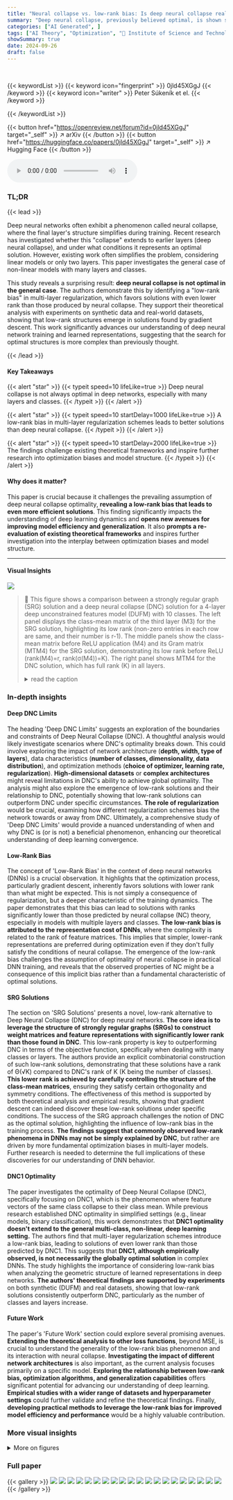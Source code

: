 ```yaml
---
title: "Neural collapse vs. low-rank bias: Is deep neural collapse really optimal?"
summary: "Deep neural collapse, previously believed optimal, is shown suboptimal in multi-class, multi-layer networks due to a low-rank bias, yielding even lower-rank solutions."
categories: ["AI Generated", ]
tags: ["AI Theory", "Optimization", "🏢 Institute of Science and Technology Austria",]
showSummary: true
date: 2024-09-26
draft: false
---
```


<br>

{{< keywordList >}}
{{< keyword icon="fingerprint" >}} 0jld45XGgJ {{< /keyword >}}
{{< keyword icon="writer" >}} Peter Súkeník et el. {{< /keyword >}}
 
{{< /keywordList >}}

{{< button href="https://openreview.net/forum?id=0jld45XGgJ" target="_self" >}}
↗ arXiv
{{< /button >}}
{{< button href="https://huggingface.co/papers/0jld45XGgJ" target="_self" >}}
↗ Hugging Face
{{< /button >}}



<audio controls>
    <source src="https://ai-paper-reviewer.com/0jld45XGgJ/podcast.wav" type="audio/wav">
    Your browser does not support the audio element.
</audio>


### TL;DR


{{< lead >}}

Deep neural networks often exhibit a phenomenon called neural collapse, where the final layer's structure simplifies during training.  Recent research has investigated whether this "collapse" extends to earlier layers (deep neural collapse), and under what conditions it represents an optimal solution. However, existing work often simplifies the problem, considering linear models or only two layers. This paper investigates the general case of non-linear models with many layers and classes.

This study reveals a surprising result: **deep neural collapse is not optimal in the general case**.  The authors demonstrate this by identifying a "low-rank bias" in multi-layer regularization, which favors solutions with even lower rank than those produced by neural collapse. They support their theoretical analysis with experiments on synthetic data and real-world datasets, showing that low-rank structures emerge in solutions found by gradient descent.  This work significantly advances our understanding of deep neural network training and learned representations, suggesting that the search for optimal structures is more complex than previously thought.

{{< /lead >}}


#### Key Takeaways

{{< alert "star" >}}
{{< typeit speed=10 lifeLike=true >}} Deep neural collapse is not always optimal in deep networks, especially with many layers and classes. {{< /typeit >}}
{{< /alert >}}

{{< alert "star" >}}
{{< typeit speed=10 startDelay=1000 lifeLike=true >}} A low-rank bias in multi-layer regularization schemes leads to better solutions than deep neural collapse. {{< /typeit >}}
{{< /alert >}}

{{< alert "star" >}}
{{< typeit speed=10 startDelay=2000 lifeLike=true >}} The findings challenge existing theoretical frameworks and inspire further research into optimization biases and model structure. {{< /typeit >}}
{{< /alert >}}

#### Why does it matter?
This paper is crucial because it challenges the prevailing assumption of deep neural collapse optimality, **revealing a low-rank bias that leads to even more efficient solutions**.  This finding significantly impacts the understanding of deep learning dynamics and **opens new avenues for improving model efficiency and generalization**. It also **prompts a re-evaluation of existing theoretical frameworks** and inspires further investigation into the interplay between optimization biases and model structure.

------
#### Visual Insights



![](https://ai-paper-reviewer.com/0jld45XGgJ/figures_4_1.jpg)

> 🔼 This figure shows a comparison between a strongly regular graph (SRG) solution and a deep neural collapse (DNC) solution for a 4-layer deep unconstrained features model (DUFM) with 10 classes. The left panel displays the class-mean matrix of the third layer (M3) for the SRG solution, highlighting its low rank (non-zero entries in each row are same, and their number is r-1). The middle panels show the class-mean matrix before ReLU application (M4) and its Gram matrix (MTM4) for the SRG solution, demonstrating its low rank before ReLU (rank(M4)=r, rank(σ(M4))=K). The right panel shows MTM4 for the DNC solution, which has full rank (K) in all layers.
> <details>
> <summary>read the caption</summary>
> Figure 1: Strongly regular graph (SRG) solution with L = 4, K = 10 and r = 5. Left: Class-mean matrix of the third layer M3. The non-zero entries of each row have the same value and their number is r − 1, which corresponds to the degree of the complete graph Kr. Middle: Class-mean matrix of the fourth layer before ReLU M4 (middle left), and its Gram matrix MTM4 (middle right). The SRG construction has very low rank before ReLU: rank(M4) = r and rank(σ(M4)) = K. Right: MTM4 for DNC. The DNC solution has rank K in all layers before and after ReLU.
> </details>







### In-depth insights


#### Deep DNC Limits
The heading 'Deep DNC Limits' suggests an exploration of the boundaries and constraints of Deep Neural Collapse (DNC).  A thoughtful analysis would likely investigate scenarios where DNC's optimality breaks down. This could involve exploring the impact of network architecture (**depth, width, type of layers**), data characteristics (**number of classes, dimensionality, data distribution**), and optimization methods (**choice of optimizer, learning rate, regularization**).  **High-dimensional datasets** or **complex architectures** might reveal limitations in DNC's ability to achieve global optimality. The analysis might also explore the emergence of low-rank solutions and their relationship to DNC, potentially showing that low-rank solutions can outperform DNC under specific circumstances.  **The role of regularization** would be crucial, examining how different regularization schemes bias the network towards or away from DNC. Ultimately, a comprehensive study of 'Deep DNC Limits' would provide a nuanced understanding of when and why DNC is (or is not) a beneficial phenomenon, enhancing our theoretical understanding of deep learning convergence.

#### Low-Rank Bias
The concept of 'Low-Rank Bias' in the context of deep neural networks (DNNs) is a crucial observation.  It highlights that the optimization process, particularly gradient descent, inherently favors solutions with lower rank than what might be expected. This is not simply a consequence of regularization, but a deeper characteristic of the training dynamics. The paper demonstrates that this bias can lead to solutions with ranks significantly lower than those predicted by neural collapse (NC) theory, especially in models with multiple layers and classes. **The low-rank bias is attributed to the representation cost of DNNs**, where the complexity is related to the rank of feature matrices. This implies that simpler, lower-rank representations are preferred during optimization even if they don't fully satisfy the conditions of neural collapse. The emergence of the low-rank bias challenges the assumption of optimality of neural collapse in practical DNN training, and reveals that the observed properties of NC might be a consequence of this implicit bias rather than a fundamental characteristic of optimal solutions.

#### SRG Solutions
The section on 'SRG Solutions' presents a novel, low-rank alternative to Deep Neural Collapse (DNC) for deep neural networks.  **The core idea is to leverage the structure of strongly regular graphs (SRGs) to construct weight matrices and feature representations with significantly lower rank than those found in DNC**. This low-rank property is key to outperforming DNC in terms of the objective function, specifically when dealing with many classes or layers.  The authors provide an explicit combinatorial construction of such low-rank solutions, demonstrating that these solutions have a rank of Θ(√K) compared to DNC's rank of K (K being the number of classes).  **This lower rank is achieved by carefully controlling the structure of the class-mean matrices**, ensuring they satisfy certain orthogonality and symmetry conditions. The effectiveness of this method is supported by both theoretical analysis and empirical results, showing that gradient descent can indeed discover these low-rank solutions under specific conditions.  The success of the SRG approach challenges the notion of DNC as the optimal solution, highlighting the influence of low-rank bias in the training process.  **The findings suggest that commonly observed low-rank phenomena in DNNs may not be simply explained by DNC**, but rather are driven by more fundamental optimization biases in multi-layer models.  Further research is needed to determine the full implications of these discoveries for our understanding of DNN behavior.

#### DNC1 Optimality
The paper investigates the optimality of Deep Neural Collapse (DNC), specifically focusing on DNC1, which is the phenomenon where feature vectors of the same class collapse to their class mean.  While previous research established DNC optimality in simplified settings (e.g., linear models, binary classification), this work demonstrates that **DNC1 optimality doesn't extend to the general multi-class, non-linear, deep learning setting.** The authors find that multi-layer regularization schemes introduce a low-rank bias, leading to solutions of even lower rank than those predicted by DNC1.  This suggests that **DNC1, although empirically observed, is not necessarily the globally optimal solution** in complex DNNs.  The study highlights the importance of considering low-rank bias when analyzing the geometric structure of learned representations in deep networks.  **The authors' theoretical findings are supported by experiments** on both synthetic (DUFM) and real datasets, showing that low-rank solutions consistently outperform DNC, particularly as the number of classes and layers increase.

#### Future Work
The paper's 'Future Work' section could explore several promising avenues.  **Extending the theoretical analysis to other loss functions**, beyond MSE, is crucial to understand the generality of the low-rank bias phenomenon and its interaction with neural collapse.  **Investigating the impact of different network architectures** is also important, as the current analysis focuses primarily on a specific model.  **Exploring the relationship between low-rank bias, optimization algorithms, and generalization capabilities** offers significant potential for advancing our understanding of deep learning. **Empirical studies with a wider range of datasets and hyperparameter settings** could further validate and refine the theoretical findings.  Finally, **developing practical methods to leverage the low-rank bias for improved model efficiency and performance** would be a highly valuable contribution.


### More visual insights

<details>
<summary>More on figures
</summary>


![](https://ai-paper-reviewer.com/0jld45XGgJ/figures_7_1.jpg)

> 🔼 This figure compares the training performance of a 4-layer deep unconstrained features model (DUFM) and a ResNet20 with a 4-layer MLP head on CIFAR-10.  The top row shows the results for the DUFM, illustrating training loss, DNC1 metric (measuring within-class collapse), and singular value distribution at convergence. The bottom row presents the same metrics for the ResNet20/MLP model, using a DUFM-like regularization scheme.  The results demonstrate that low-rank solutions, in agreement with the theory, outperform deep neural collapse (DNC) solutions.
> <details>
> <summary>read the caption</summary>
> Figure 2: Training loss compared against DNC and SRG losses (left), DNC1 metric training progression (middle) and singular value distribution at convergence (right). Top row: 4-DUFM training with K = 10, λ = 0.004 for all regularization parameters, learning rate of 0.5 and width 30. Results are averaged over 10 runs, and we show the confidence intervals at 1 standard deviation. Bottom row: Training of a ResNet20 with a 4-layer MLP head on CIFAR10, using a DUFM-like regularization. We use weight decay 0.005 except λH1 = 0.000005 (to compensate for n = 5000, which significantly influences the total regularization strength), learning rate 0.05 and width 64 for all the MLP layers. Results are averaged over 5 runs, and we show the confidence intervals at 1 standard deviation.
> </details>



![](https://ai-paper-reviewer.com/0jld45XGgJ/figures_7_2.jpg)

> 🔼 This figure presents the results of experiments conducted on an L-DUFM model, illustrating the impact of various hyperparameters on the model's performance and the emergence of neural collapse. The left plot shows the ratio of losses between the SRG solution and the DNC solution, highlighting the superiority of the SRG solution in certain parameter regimes. The middle plot demonstrates the effect of weight decay on the average rank of the obtained solutions, while the right plot illustrates the influence of network width on the probability of obtaining a DNC solution.
> <details>
> <summary>read the caption</summary>
> Figure 3. All experiments refer to the training of an L-DUFM model. Results are averaged over 5 runs, and we show the confidence intervals at 1 standard deviation. Left: Ratio between SRG and DNC loss (LSRG/LDNC), as a function of r, where the number of classes is K = (2). Different curves correspond to different values of L ∈ {3,4,5}. Middle: Average rank at convergence, as a function of the weight decay in log2-scale, when L = 4 and K = 10. Right: Empirical probability of finding a DNC solution as a function of the width, when L = 4 and K = 10.
> </details>



![](https://ai-paper-reviewer.com/0jld45XGgJ/figures_8_1.jpg)

> 🔼 This figure compares the training performance of a 4-layer deep unconstrained features model (4-DUFM) and a ResNet20 with a 4-layer MLP head on CIFAR-10.  The left plots show the training loss compared to the losses of deep neural collapse (DNC) and the strongly regular graph (SRG) solutions. The center plots display the DNC1 metric's training progression, measuring within-class variability. The right plots illustrate the singular value distributions at convergence.  The top row focuses on 4-DUFM training, while the bottom row shows results from training on CIFAR-10 with DUFM-like regularization.
> <details>
> <summary>read the caption</summary>
> Figure 2: Training loss compared against DNC and SRG losses (left), DNC1 metric training progression (middle) and singular value distribution at convergence (right). Top row: 4-DUFM training with K = 10, λ = 0.004 for all regularization parameters, learning rate of 0.5 and width 30. Results are averaged over 10 runs, and we show the confidence intervals at 1 standard deviation. Bottom row: Training of a ResNet20 with a 4-layer MLP head on CIFAR10, using a DUFM-like regularization. We use weight decay 0.005 except λH₁ = 0.000005 (to compensate for n = 5000, which significantly influences the total regularization strength), learning rate 0.05 and width 64 for all the MLP layers. Results are averaged over 5 runs, and we show the confidence intervals at 1 standard deviation.
> </details>



![](https://ai-paper-reviewer.com/0jld45XGgJ/figures_28_1.jpg)

> 🔼 This figure presents the results of 4-layer deep unconstrained features model (DUFM) training with three different numbers of classes (K=3, 4, and 5).  The left column shows the loss progression, broken down into total loss, fitting loss, and neural collapse (NC) loss. The middle column shows visualizations of the class-mean matrices M3 (middle-left) and M4 (middle-right) for each case. The right column visualizes the Gram matrix M3M3, showing the relationships between class means. The figure demonstrates that even with a small number of classes and layers, low-rank solutions outperform deep neural collapse.
> <details>
> <summary>read the caption</summary>
> Figure 5: 4-DUFM training for K = 3 (top), K = 4 (middle), and K = 5 (bottom). Left: Loss progression, also decomposed into the fit and regularization terms. Middle left: Visualization of the matrix M3. Middle right: Visualization of the matrix M4. Right: Visualization of the matrix M3M3.
> </details>



![](https://ai-paper-reviewer.com/0jld45XGgJ/figures_29_1.jpg)

> 🔼 This figure visualizes the class-mean matrices and singular values at convergence for a deep unconstrained features model (DUFM) with 15 classes and 7 layers. The top row shows singular values of the second layer's class-mean matrix (M2) alongside visualizations of the matrices M2, M6, and their Gram matrix (M6M6).  The bottom row presents singular values for the sixth layer's features (H6) before and after the ReLU activation (σ(H6)). This illustrates the low-rank properties observed in intermediate layers.
> <details>
> <summary>read the caption</summary>
> Figure 6: Class-mean matrices and singular values at convergence for a DUFM model with K = 15 and L = 7. Top row: Singular values of M2, and visualization of the matrices M2, M6, M6 and M6. Bottom row: Singular values of H6 and H6.
> </details>



![](https://ai-paper-reviewer.com/0jld45XGgJ/figures_29_2.jpg)

> 🔼 This figure presents the results of 4-layer deep unconstrained feature model (DUFM) training experiments for different numbers of classes (K=3, 4, and 5).  Each row shows results for a specific value of K. The left column displays the training loss progression, broken down into the total loss, fitting loss, and regularization loss.  The middle columns show visualizations of the class-mean matrices M3 and M4 (matrices of the class means stacked into columns) at layer 3 and layer 4 respectively. The right column visualizes the Gram matrix, M3M3, showing the relationships between the class means in layer 3.
> <details>
> <summary>read the caption</summary>
> Figure 5. 4-DUFM training for K = 3 (top), K = 4 (middle), and K = 5 (bottom). Left: Loss progression, also decomposed into the fit and regularization terms. Middle left: Visualization of the matrix M3. Middle right: Visualization of the matrix M4. Right: Visualization of the matrix M3M3.
> </details>



![](https://ai-paper-reviewer.com/0jld45XGgJ/figures_30_1.jpg)

> 🔼 This figure shows the results of 4-layer deep unconstrained feature model (DUFM) training for different numbers of classes (K=3, 4, and 5).  The left column displays the loss progression, broken down into total loss, fit loss (how well the model fits the data), and regularization loss. The middle column presents visualizations of the class-mean matrices (M3 and M4) for the third and fourth layers. The right column visualizes the Gram matrices (M3M3) which shows the relationships between class means. The results demonstrate that even for a small number of layers and classes, the low-rank solutions outperform the deep neural collapse (DNC).
> <details>
> <summary>read the caption</summary>
> Figure 5. 4-DUFM training for K = 3 (top), K = 4 (middle), and K = 5 (bottom). Left: Loss progression, also decomposed into the fit and regularization terms. Middle left: Visualization of the matrix M3. Middle right: Visualization of the matrix M4. Right: Visualization of the matrix M3M3.
> </details>



![](https://ai-paper-reviewer.com/0jld45XGgJ/figures_30_2.jpg)

> 🔼 This figure compares the performance of three different approaches (standard training, deep neural collapse, and the proposed low-rank solution) on a four-layer deep unconstrained features model (4-DUFM) with 10 classes.  The top row shows results for the 4-DUFM, while the bottom row illustrates the results when applying the same approaches on a ResNet20 backbone with a 4-layer multi-layer perceptron (MLP) head, trained on CIFAR10 dataset. The plots depict training loss, the DNC1 metric (measuring within-class collapse), and singular value distributions at the end of training.  The results demonstrate that the proposed approach achieves lower training loss than DNC, exhibiting a strong low-rank bias. The results confirm that DNC1 (within-class variability collapse) holds.
> <details>
> <summary>read the caption</summary>
> Figure 2: Training loss compared against DNC and SRG losses (left), DNC1 metric training progression (middle) and singular value distribution at convergence (right). Top row: 4-DUFM training with K = 10, λ = 0.004 for all regularization parameters, learning rate of 0.5 and width 30. Results are averaged over 10 runs, and we show the confidence intervals at 1 standard deviation. Bottom row: Training of a ResNet20 with a 4-layer MLP head on CIFAR10, using a DUFM-like regularization. We use weight decay 0.005 except λH1 = 0.000005 (to compensate for n = 5000, which significantly influences the total regularization strength), learning rate 0.05 and width 64 for all the MLP layers. Results are averaged over 5 runs, and we show the confidence intervals at 1 standard deviation.
> </details>



![](https://ai-paper-reviewer.com/0jld45XGgJ/figures_31_1.jpg)

> 🔼 This figure shows the results of experiments on the L-DUFM model, which explores the impact of various hyperparameters on the loss and rank of solutions at convergence. It consists of three subplots: The left subplot illustrates the ratio of SRG loss to DNC loss as a function of r, showing that SRG outperforms DNC for different depths (L). The middle subplot shows how the average rank varies with weight decay, revealing a low-rank bias. Finally, the right subplot demonstrates the relationship between the width and the probability of obtaining a DNC solution, indicating that larger widths favor DNC.
> <details>
> <summary>read the caption</summary>
> Figure 3. All experiments refer to the training of an L-DUFM model. Results are averaged over 5 runs, and we show the confidence intervals at 1 standard deviation. Left: Ratio between SRG and DNC loss (LSRG/LDNC), as a function of r, where the number of classes is K = (2). Different curves correspond to different values of L ∈ {3,4,5}. Middle: Average rank at convergence, as a function of the weight decay in log2-scale, when L = 4 and K = 15. Right: Empirical probability of finding a DNC solution as a function of the width, when L = 4 and K = 10.
> </details>



</details>






### Full paper

{{< gallery >}}
<img src="https://ai-paper-reviewer.com/0jld45XGgJ/1.png" class="grid-w50 md:grid-w33 xl:grid-w25" />
<img src="https://ai-paper-reviewer.com/0jld45XGgJ/2.png" class="grid-w50 md:grid-w33 xl:grid-w25" />
<img src="https://ai-paper-reviewer.com/0jld45XGgJ/3.png" class="grid-w50 md:grid-w33 xl:grid-w25" />
<img src="https://ai-paper-reviewer.com/0jld45XGgJ/4.png" class="grid-w50 md:grid-w33 xl:grid-w25" />
<img src="https://ai-paper-reviewer.com/0jld45XGgJ/5.png" class="grid-w50 md:grid-w33 xl:grid-w25" />
<img src="https://ai-paper-reviewer.com/0jld45XGgJ/6.png" class="grid-w50 md:grid-w33 xl:grid-w25" />
<img src="https://ai-paper-reviewer.com/0jld45XGgJ/7.png" class="grid-w50 md:grid-w33 xl:grid-w25" />
<img src="https://ai-paper-reviewer.com/0jld45XGgJ/8.png" class="grid-w50 md:grid-w33 xl:grid-w25" />
<img src="https://ai-paper-reviewer.com/0jld45XGgJ/9.png" class="grid-w50 md:grid-w33 xl:grid-w25" />
<img src="https://ai-paper-reviewer.com/0jld45XGgJ/10.png" class="grid-w50 md:grid-w33 xl:grid-w25" />
<img src="https://ai-paper-reviewer.com/0jld45XGgJ/11.png" class="grid-w50 md:grid-w33 xl:grid-w25" />
<img src="https://ai-paper-reviewer.com/0jld45XGgJ/12.png" class="grid-w50 md:grid-w33 xl:grid-w25" />
<img src="https://ai-paper-reviewer.com/0jld45XGgJ/13.png" class="grid-w50 md:grid-w33 xl:grid-w25" />
<img src="https://ai-paper-reviewer.com/0jld45XGgJ/14.png" class="grid-w50 md:grid-w33 xl:grid-w25" />
<img src="https://ai-paper-reviewer.com/0jld45XGgJ/15.png" class="grid-w50 md:grid-w33 xl:grid-w25" />
<img src="https://ai-paper-reviewer.com/0jld45XGgJ/16.png" class="grid-w50 md:grid-w33 xl:grid-w25" />
<img src="https://ai-paper-reviewer.com/0jld45XGgJ/17.png" class="grid-w50 md:grid-w33 xl:grid-w25" />
<img src="https://ai-paper-reviewer.com/0jld45XGgJ/18.png" class="grid-w50 md:grid-w33 xl:grid-w25" />
<img src="https://ai-paper-reviewer.com/0jld45XGgJ/19.png" class="grid-w50 md:grid-w33 xl:grid-w25" />
<img src="https://ai-paper-reviewer.com/0jld45XGgJ/20.png" class="grid-w50 md:grid-w33 xl:grid-w25" />
{{< /gallery >}}